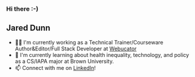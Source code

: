 ### Hi there :-)

<!--
**jaredmdunn/jaredmdunn** is a ✨ _special_ ✨ repository because its `README.md` (this file) appears on your GitHub profile.

Here are some ideas to get you started:

- 🔭 I’m currently working on ...
- 🌱 I’m currently learning ...
- 👯 I’m looking to collaborate on ...
- 🤔 I’m looking for help with ...
- 💬 Ask me about ...
- 📫 How to reach me: ...
- 😄 Pronouns: ...
- ⚡ Fun fact: ...
-->

## Jared Dunn
- 👨‍💻 I'm currently working as a Technical Trainer/Courseware Author&Editor/Full Stack Developer at [Webucator](https://www.webucator.com/)
- 🌱 I'm currently learning about health inequality, technology, and policy as a CS/IAPA major at Brown University.
- 📫 Connect with me on [LinkedIn](https://www.linkedin.com/in/jared-m-dunn/)!
